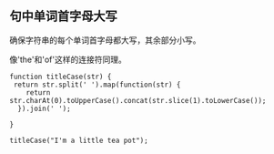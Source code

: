 ## 句中单词首字母大写

确保字符串的每个单词首字母都大写，其余部分小写。

像'the'和'of'这样的连接符同理。
```
function titleCase(str) {
 return str.split(' ').map(function(str) {
    return str.charAt(0).toUpperCase().concat(str.slice(1).toLowerCase());
  }).join(' ');

}

titleCase("I'm a little tea pot");

```